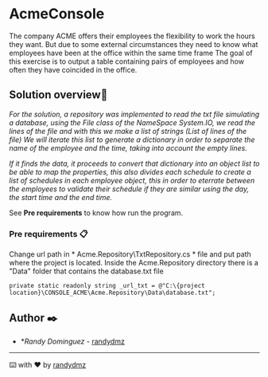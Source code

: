 # AcmeConsole

The company ACME offers their employees the flexibility to work the hours they want. 
But due to some external circumstances they need to know what employees have been at the office within the same time frame
The goal of this exercise is to output a table containing pairs of employees and how often they have coincided in the office.

## Solution overview🚀

_For the solution, a repository was implemented to read the txt file simulating a database, using the File class of the NameSpace System.IO, we read the lines of the file and with this we make a list of strings (List of lines of the file) We will iterate this list to generate a dictionary in order to separate the name of the employee and the time, taking into account the empty lines._

_If it finds the data, it proceeds to convert that dictionary into an object list to be able to map the properties, this also divides each schedule to create a list of schedules in each employee object, this in order to eterrate between the employees to validate their schedule if they are similar using the day, the start time and the end time._

See **Pre requirements** to know how run the program.


### Pre requirements 📋

Change url path in * Acme.Repository\TxtRepository.cs * file and put path where the project is located.
Inside the Acme.Repository directory there is a "Data" folder that contains the database.txt file

```
private static readonly string _url_txt = @"C:\{project location}\CONSOLE_ACME\Acme.Repository\Data\database.txt";
```

## Author ✒️
* **Randy Dominguez* - [randydmz](https://github.com/SoyRandyDominguez)


---
⌨️ with ❤️ by [randydmz](https://github.com/SoyRandyDominguez)
